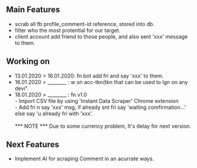 ## Main Features

- scrab all fb profile_comment-id reference, stored into db.
- filter who the most protential for our target.
- client account add friend to those people, and also sent 'xxx' message to them.

## Working on
* 13.01.2020 > 16.01.2020: fn bot add fri and say 'xxx' to them.
* 16.01.2020 > ________ : w on acc-tkn(tkn that can be used to lgn on any devi".
* 18.01.2020 > ________ : fn v1.0 <br />
			    - Import CSV file by using 'Instant Data Scraper' Chrome extension <br />
			    - Add fri n say 'xxx' msg, if already snt fri say 'waiting comfirmation...' else say 'u already fri with 'xxx'. <br /><br />
*** NOTE *** Due to some currency problem, It's delay for next version.

## Next Features
- Implement AI for scraping Comment in an acurrate ways.
